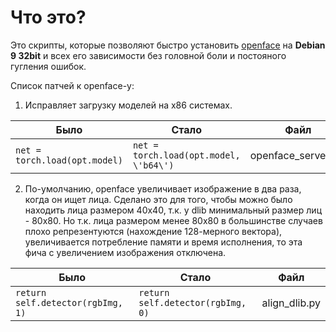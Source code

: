 # Что это?
Это скрипты, которые позволяют быстро установить [openface](https://github.com/cmusatyalab/openface) на **Debian 9 32bit** и всех его зависимости без головной боли и постояного гугления ошибок.

Список патчей к openface-у:

1. Исправляет загрузку моделей на x86 системах.

Было | Стало | Файл
--- | --- | ---
`net = torch.load(opt.model)` | `net = torch.load(opt.model, \'b64\')` | openface_server.lua

2. По-умолчанию, openface увеличивает изображение в два раза, когда он ищет лица. Сделано это для того, чтобы можно было находить лица размером 40x40, т.к. у dlib минимальный размер лиц - 80x80. Но т.к. лица размером менее 80x80 в большинстве случаев плохо репрезентуются (нахождение 128-мерного вектора), увеличивается потребление памяти и время исполнения, то эта фича с увеличением изображения отключена.

Было | Стало | Файл
--- | --- | ---
`return self.detector(rgbImg, 1)` | `return self.detector(rgbImg, 0)` | align_dlib.py

